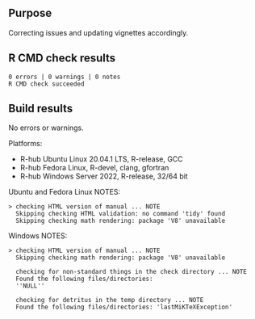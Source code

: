 ## Purpose

Correcting issues and updating vignettes accordingly. 

## R CMD check results

    0 errors | 0 warnings | 0 notes 
    R CMD check succeeded

## Build results

No errors or warnings. 

Platforms: 

- R-hub Ubuntu Linux 20.04.1 LTS, R-release, GCC
- R-hub Fedora Linux, R-devel, clang, gfortran
- R-hub Windows Server 2022, R-release, 32/64 bit

Ubuntu and Fedora Linux NOTES:

    > checking HTML version of manual ... NOTE
      Skipping checking HTML validation: no command 'tidy' found
      Skipping checking math rendering: package 'V8' unavailable


Windows NOTES:

    > checking HTML version of manual ... NOTE
      Skipping checking math rendering: package 'V8' unavailable
      
      checking for non-standard things in the check directory ... NOTE
      Found the following files/directories:
      ''NULL''
      
      checking for detritus in the temp directory ... NOTE
      Found the following files/directories: 'lastMiKTeXException'

